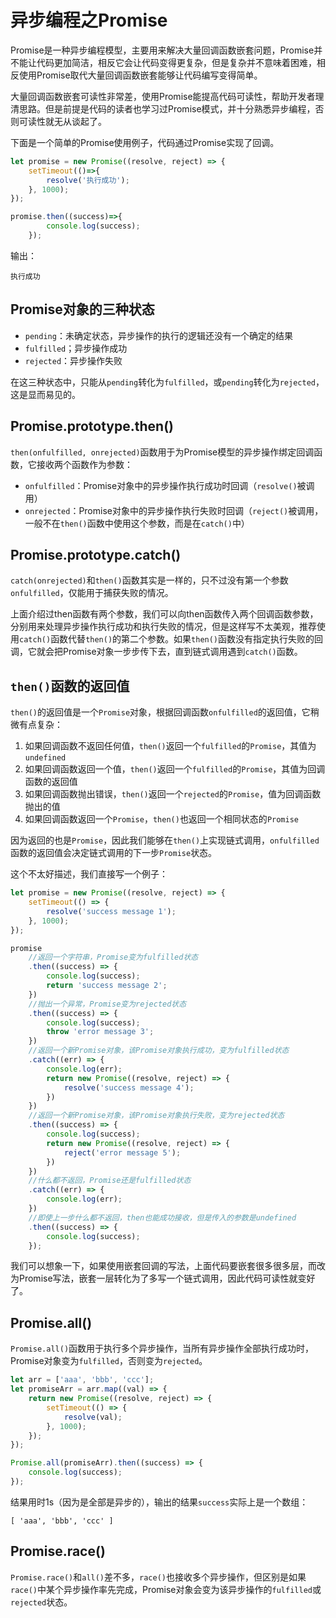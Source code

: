 # 异步编程之Promise

Promise是一种异步编程模型，主要用来解决大量回调函数嵌套问题，Promise并不能让代码更加简洁，相反它会让代码变得更复杂，但是复杂并不意味着困难，相反使用Promise取代大量回调函数嵌套能够让代码编写变得简单。

大量回调函数嵌套可读性非常差，使用Promise能提高代码可读性，帮助开发者理清思路。但是前提是代码的读者也学习过Promise模式，并十分熟悉异步编程，否则可读性就无从谈起了。

下面是一个简单的Promise使用例子，代码通过Promise实现了回调。

```javascript
let promise = new Promise((resolve, reject) => {
    setTimeout(()=>{
        resolve('执行成功');
    }, 1000);
});

promise.then((success)=>{
        console.log(success);
    });
```

输出：
```
执行成功
```

## Promise对象的三种状态

* `pending`：未确定状态，异步操作的执行的逻辑还没有一个确定的结果
* `fulfilled`；异步操作成功
* `rejected`：异步操作失败

在这三种状态中，只能从`pending`转化为`fulfilled`，或`pending`转化为`rejected`，这是显而易见的。

## Promise.prototype.then()

`then(onfulfilled, onrejected)`函数用于为Promise模型的异步操作绑定回调函数，它接收两个函数作为参数：

* `onfulfilled`：Promise对象中的异步操作执行成功时回调（`resolve()`被调用）
* `onrejected`：Promise对象中的异步操作执行失败时回调（`reject()`被调用，一般不在`then()`函数中使用这个参数，而是在`catch()`中）

## Promise.prototype.catch()

`catch(onrejected)`和`then()`函数其实是一样的，只不过没有第一个参数`onfulfilled`，仅能用于捕获失败的情况。

上面介绍过then函数有两个参数，我们可以向then函数传入两个回调函数参数，分别用来处理异步操作执行成功和执行失败的情况，但是这样写不太美观，推荐使用`catch()`函数代替`then()`的第二个参数。如果`then()`函数没有指定执行失败的回调，它就会把Promise对象一步步传下去，直到链式调用遇到`catch()`函数。

## `then()`函数的返回值

`then()`的返回值是一个`Promise`对象，根据回调函数`onfulfilled`的返回值，它稍微有点复杂：

1. 如果回调函数不返回任何值，`then()`返回一个`fulfilled`的`Promise`，其值为`undefined`
2. 如果回调函数返回一个值，`then()`返回一个`fulfilled`的`Promise`，其值为回调函数的返回值
3. 如果回调函数抛出错误，`then()`返回一个`rejected`的`Promise`，值为回调函数抛出的值
4. 如果回调函数返回一个`Promise`，`then()`也返回一个相同状态的`Promise`

因为返回的也是`Promise`，因此我们能够在`then()`上实现链式调用，`onfulfilled`函数的返回值会决定链式调用的下一步`Promise`状态。

这个不太好描述，我们直接写一个例子：

```javascript
let promise = new Promise((resolve, reject) => {
    setTimeout(() => {
        resolve('success message 1');
    }, 1000);
});

promise
    //返回一个字符串，Promise变为fulfilled状态
    .then((success) => {
        console.log(success);
        return 'success message 2';
    })
    //抛出一个异常，Promise变为rejected状态
    .then((success) => {
        console.log(success);
        throw 'error message 3';
    })
    //返回一个新Promise对象，该Promise对象执行成功，变为fulfilled状态
    .catch((err) => {
        console.log(err);
        return new Promise((resolve, reject) => {
            resolve('success message 4');
        })
    })
    //返回一个新Promise对象，该Promise对象执行失败，变为rejected状态
    .then((success) => {
        console.log(success);
        return new Promise((resolve, reject) => {
            reject('error message 5');
        })
    })
    //什么都不返回，Promise还是fulfilled状态
    .catch((err) => {
        console.log(err);
    })
    //即使上一步什么都不返回，then也能成功接收，但是传入的参数是undefined
    .then((success) => {
        console.log(success);
    });
```

我们可以想象一下，如果使用嵌套回调的写法，上面代码要嵌套很多很多层，而改为Promise写法，嵌套一层转化为了多写一个链式调用，因此代码可读性就变好了。

## Promise.all()

`Promise.all()`函数用于执行多个异步操作，当所有异步操作全部执行成功时，Promise对象变为`fulfilled`，否则变为`rejected`。

```javascript
let arr = ['aaa', 'bbb', 'ccc'];
let promiseArr = arr.map((val) => {
    return new Promise((resolve, reject) => {
        setTimeout(() => {
            resolve(val);
        }, 1000);
    });
});

Promise.all(promiseArr).then((success) => {
    console.log(success);
});
```

结果用时1s（因为是全部是异步的），输出的结果`success`实际上是一个数组：
```
[ 'aaa', 'bbb', 'ccc' ]
```

## Promise.race()

`Promise.race()`和`all()`差不多，`race()`也接收多个异步操作，但区别是如果`race()`中某个异步操作率先完成，Promise对象会变为该异步操作的`fulfilled`或`rejected`状态。
